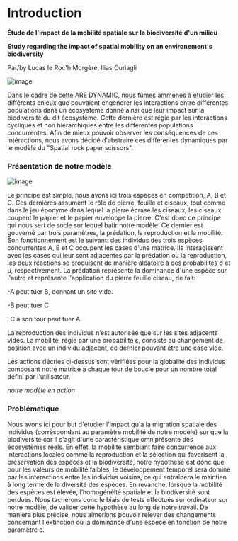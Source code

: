 # Introduction

**Étude de l'impact de la mobilité spatiale sur la biodiversité d'un milieu**

**Study regarding the impact of spatial mobility on an environement's biodiversity**

Par/by Lucas le Roc'h Morgère, Ilias Ouriagli

![image](https://user-images.githubusercontent.com/125641635/233152681-69193145-5ad4-497c-8430-d6388c9ffbc9.png)

Dans le cadre de cette ARE DYNAMIC, nous fûmes ammenés à étudier les différents enjeux que pouvaient engendrer les interactions entre différentes populations dans un écosystème donné ainsi que leur impact sur la biodiversité du dit écosystème. Cette dernière est régie par les interactions cycliques et non hiérarchiques entre les différentes populations concurrentes. Afin de mieux pouvoir observer les conséquences de ces intéractions, nous avons décidé d'abstraire ces différentes dynamiques par le modèle du "Spatial rock paper scissors".

### Présentation de notre modèle

![image](https://user-images.githubusercontent.com/125641635/233149337-59fe4ca0-3582-4dbc-b384-f12aff287494.png)

Le principe est simple, nous avons ici trois espèces en compétition, A, B et C. Ces dernières assument le rôle de pierre, feuille et ciseaux, tout comme dans le jeu éponyme dans lequel la pierre écrase les ciseaux, les ciseaux coupent le papier et le papier enveloppe la pierre. C'est donc ce principe qui nous sert de socle sur lequel batir notre modèle.
Ce dernier est gouverné par trois paramètres, la prédation, la reproduction et la mobilité. Son fonctionnement est le suivant: des individus des trois espèces concurrentes A, B et C occupent les cases d’une matrice. Ils interagissent avec les cases qui leur sont adjacentes par la prédation ou la reproduction, les deux réactions se produisent de manière aléatoire à des probabilités σ et μ, respectivement. La prédation représente la dominance d'une espèce sur l'autre et représente l'application du pierre feuille ciseau, de fait: 

-A peut tuer B, donnant un site vide. 

-B peut tuer C

-C à son tour peut tuer A

La reproduction des individus n’est autorisée que sur les sites adjacents vides. La mobilité, régie par une probabilité ε, consiste au changement de position avec un individu adjacent, ce dernier pouvant être une case vide.

Les actions décries ci-dessus sont vérifiées pour la globalité des individus composant notre matrice à chaque tour de boucle pour un nombre total défini par l'utilisateur. 

*notre modèle en action*

### Problématique

Nous avons ici pour but d'étudier l'impact qu'a la migration spatiale des individus (corrèspondant au paramètre mobilité de notre modèle) sur que la biodiversité car il s'agit d'une caractéristique omniprésente des écosystèmes réels. En effet, la mobilité semblant faire concurrence aux interactions locales comme la reproduction et la sélection qui favorisent la préservation des espèces et la biodiversité, notre hypothése est donc que pour les valeurs de mobilité faibles, le développement temporel sera dominé par les interactions entre les individus voisins, ce qui entraînera le maintien à long terme de la diversité des espèces. En revanche, lorsque la mobilité des espèces est élevée, l’homogénéité spatiale et la biodiversité sont perdues. Nous tacherons donc le biais de tests effectués sur ordinateur sur notre modèle, de valider cette hypothèse au long de notre travail. De manière plus précise, nous aimerions pouvoir relever des changements concernant l'extinction ou la dominance d'une espèce en fonction de notre paramètre ε. 
